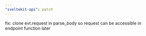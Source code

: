 ```yaml
---
"sveltekit-api": patch
---
```


fix: clone evt.request in parse_body so request can be accessible in endpoint function later
